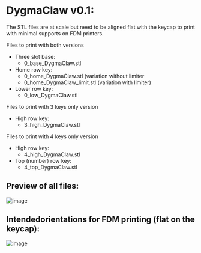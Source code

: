 # DygmaClaw v0.1:

The STL files are at scale but need to be aligned flat with the keycap to print with minimal supports on FDM printers.

Files to print with both versions
- Three slot base:
  - 0_base_DygmaClaw.stl
- Home row key:
  - 0_home_DygmaClaw.stl (variation without limiter
  - 0_home_DygmaClaw_limit.stl (variation with limiter)
- Lower row key:
  - 0_low_DygmaClaw.stl

Files to print with 3 keys only version
- High row key:
  - 3_high_DygmaClaw.stl

Files to print with 4 keys only version
- High row key:
  - 4_high_DygmaClaw.stl
- Top (number) row key:
  - 4_top_DygmaClaw.stl

## Preview of all files:
![image](https://github.com/user-attachments/assets/f540c1c8-055b-407c-8df0-e52816ca1108)

## Intendedorientations for FDM printing (flat on the keycap):
![image](https://github.com/user-attachments/assets/92f5a37f-063e-4916-8071-6dfe2e05b5f4)
